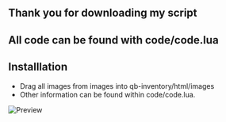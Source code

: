 ## Thank you for downloading my script


## All code can be found with code/code.lua

## Installlation
- Drag all images from images into qb-inventory/html/images
- Other information can be found within code/code.lua.

![Preview](image.png)
